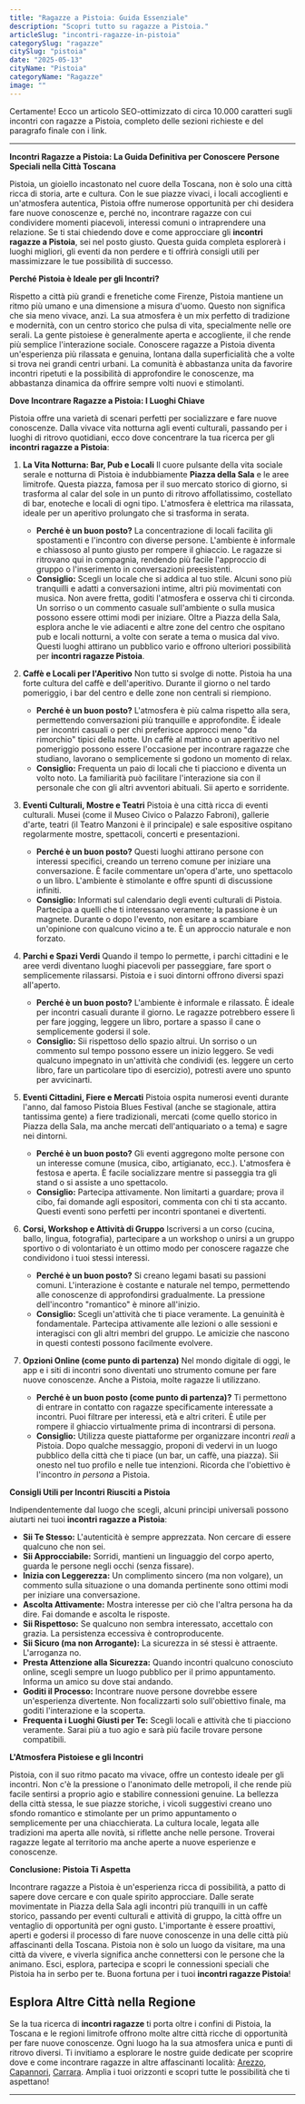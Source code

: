 ```yaml
---
title: "Ragazze a Pistoia: Guida Essenziale"
description: "Scopri tutto su ragazze a Pistoia."
articleSlug: "incontri-ragazze-in-pistoia" 
categorySlug: "ragazze"
citySlug: "pistoia"
date: "2025-05-13"
cityName: "Pistoia"
categoryName: "Ragazze"
image: ""
---
```


Certamente! Ecco un articolo SEO-ottimizzato di circa 10.000 caratteri sugli incontri con ragazze a Pistoia, completo delle sezioni richieste e del paragrafo finale con i link.

---

**Incontri Ragazze a Pistoia: La Guida Definitiva per Conoscere Persone Speciali nella Città Toscana**

Pistoia, un gioiello incastonato nel cuore della Toscana, non è solo una città ricca di storia, arte e cultura. Con le sue piazze vivaci, i locali accoglienti e un'atmosfera autentica, Pistoia offre numerose opportunità per chi desidera fare nuove conoscenze e, perché no, incontrare ragazze con cui condividere momenti piacevoli, interessi comuni o intraprendere una relazione. Se ti stai chiedendo dove e come approcciare gli **incontri ragazze a Pistoia**, sei nel posto giusto. Questa guida completa esplorerà i luoghi migliori, gli eventi da non perdere e ti offrirà consigli utili per massimizzare le tue possibilità di successo.

**Perché Pistoia è Ideale per gli Incontri?**

Rispetto a città più grandi e frenetiche come Firenze, Pistoia mantiene un ritmo più umano e una dimensione a misura d'uomo. Questo non significa che sia meno vivace, anzi. La sua atmosfera è un mix perfetto di tradizione e modernità, con un centro storico che pulsa di vita, specialmente nelle ore serali. La gente pistoiese è generalmente aperta e accogliente, il che rende più semplice l'interazione sociale. Conoscere ragazze a Pistoia diventa un'esperienza più rilassata e genuina, lontana dalla superficialità che a volte si trova nei grandi centri urbani. La comunità è abbastanza unita da favorire incontri ripetuti e la possibilità di approfondire le conoscenze, ma abbastanza dinamica da offrire sempre volti nuovi e stimolanti.

**Dove Incontrare Ragazze a Pistoia: I Luoghi Chiave**

Pistoia offre una varietà di scenari perfetti per socializzare e fare nuove conoscenze. Dalla vivace vita notturna agli eventi culturali, passando per i luoghi di ritrovo quotidiani, ecco dove concentrare la tua ricerca per gli **incontri ragazze a Pistoia**:

1.  **La Vita Notturna: Bar, Pub e Locali**
    Il cuore pulsante della vita sociale serale e notturna di Pistoia è indubbiamente **Piazza della Sala** e le aree limitrofe. Questa piazza, famosa per il suo mercato storico di giorno, si trasforma al calar del sole in un punto di ritrovo affollatissimo, costellato di bar, enoteche e locali di ogni tipo. L'atmosfera è elettrica ma rilassata, ideale per un aperitivo prolungato che si trasforma in serata.
    *   **Perché è un buon posto?** La concentrazione di locali facilita gli spostamenti e l'incontro con diverse persone. L'ambiente è informale e chiassoso al punto giusto per rompere il ghiaccio. Le ragazze si ritrovano qui in compagnia, rendendo più facile l'approccio di gruppo o l'inserimento in conversazioni preesistenti.
    *   **Consiglio:** Scegli un locale che si addica al tuo stile. Alcuni sono più tranquilli e adatti a conversazioni intime, altri più movimentati con musica. Non avere fretta, goditi l'atmosfera e osserva chi ti circonda. Un sorriso o un commento casuale sull'ambiente o sulla musica possono essere ottimi modi per iniziare.
    Oltre a Piazza della Sala, esplora anche le vie adiacenti e altre zone del centro che ospitano pub e locali notturni, a volte con serate a tema o musica dal vivo. Questi luoghi attirano un pubblico vario e offrono ulteriori possibilità per **incontri ragazze Pistoia**.

2.  **Caffè e Locali per l'Aperitivo**
    Non tutto si svolge di notte. Pistoia ha una forte cultura del caffè e dell'aperitivo. Durante il giorno o nel tardo pomeriggio, i bar del centro e delle zone non centrali si riempiono.
    *   **Perché è un buon posto?** L'atmosfera è più calma rispetto alla sera, permettendo conversazioni più tranquille e approfondite. È ideale per incontri casuali o per chi preferisce approcci meno "da rimorchio" tipici della notte. Un caffè al mattino o un aperitivo nel pomeriggio possono essere l'occasione per incontrare ragazze che studiano, lavorano o semplicemente si godono un momento di relax.
    *   **Consiglio:** Frequenta un paio di locali che ti piacciono e diventa un volto noto. La familiarità può facilitare l'interazione sia con il personale che con gli altri avventori abituali. Sii aperto e sorridente.

3.  **Eventi Culturali, Mostre e Teatri**
    Pistoia è una città ricca di eventi culturali. Musei (come il Museo Civico o Palazzo Fabroni), gallerie d'arte, teatri (il Teatro Manzoni è il principale) e sale espositive ospitano regolarmente mostre, spettacoli, concerti e presentazioni.
    *   **Perché è un buon posto?** Questi luoghi attirano persone con interessi specifici, creando un terreno comune per iniziare una conversazione. È facile commentare un'opera d'arte, uno spettacolo o un libro. L'ambiente è stimolante e offre spunti di discussione infiniti.
    *   **Consiglio:** Informati sul calendario degli eventi culturali di Pistoia. Partecipa a quelli che ti interessano veramente; la passione è un magnete. Durante o dopo l'evento, non esitare a scambiare un'opinione con qualcuno vicino a te. È un approccio naturale e non forzato.

4.  **Parchi e Spazi Verdi**
    Quando il tempo lo permette, i parchi cittadini e le aree verdi diventano luoghi piacevoli per passeggiare, fare sport o semplicemente rilassarsi. Pistoia e i suoi dintorni offrono diversi spazi all'aperto.
    *   **Perché è un buon posto?** L'ambiente è informale e rilassato. È ideale per incontri casuali durante il giorno. Le ragazze potrebbero essere lì per fare jogging, leggere un libro, portare a spasso il cane o semplicemente godersi il sole.
    *   **Consiglio:** Sii rispettoso dello spazio altrui. Un sorriso o un commento sul tempo possono essere un inizio leggero. Se vedi qualcuno impegnato in un'attività che condividi (es. leggere un certo libro, fare un particolare tipo di esercizio), potresti avere uno spunto per avvicinarti.

5.  **Eventi Cittadini, Fiere e Mercati**
    Pistoia ospita numerosi eventi durante l'anno, dal famoso Pistoia Blues Festival (anche se stagionale, attira tantissima gente) a fiere tradizionali, mercati (come quello storico in Piazza della Sala, ma anche mercati dell'antiquariato o a tema) e sagre nei dintorni.
    *   **Perché è un buon posto?** Gli eventi aggregono molte persone con un interesse comune (musica, cibo, artigianato, ecc.). L'atmosfera è festosa e aperta. È facile socializzare mentre si passeggia tra gli stand o si assiste a uno spettacolo.
    *   **Consiglio:** Partecipa attivamente. Non limitarti a guardare; prova il cibo, fai domande agli espositori, commenta con chi ti sta accanto. Questi eventi sono perfetti per incontri spontanei e divertenti.

6.  **Corsi, Workshop e Attività di Gruppo**
    Iscriversi a un corso (cucina, ballo, lingua, fotografia), partecipare a un workshop o unirsi a un gruppo sportivo o di volontariato è un ottimo modo per conoscere ragazze che condividono i tuoi stessi interessi.
    *   **Perché è un buon posto?** Si creano legami basati su passioni comuni. L'interazione è costante e naturale nel tempo, permettendo alle conoscenze di approfondirsi gradualmente. La pressione dell'incontro "romantico" è minore all'inizio.
    *   **Consiglio:** Scegli un'attività che ti piace veramente. La genuinità è fondamentale. Partecipa attivamente alle lezioni o alle sessioni e interagisci con gli altri membri del gruppo. Le amicizie che nascono in questi contesti possono facilmente evolvere.

7.  **Opzioni Online (come punto di partenza)**
    Nel mondo digitale di oggi, le app e i siti di incontri sono diventati uno strumento comune per fare nuove conoscenze. Anche a Pistoia, molte ragazze li utilizzano.
    *   **Perché è un buon posto (come punto di partenza)?** Ti permettono di entrare in contatto con ragazze specificamente interessate a incontri. Puoi filtrare per interessi, età e altri criteri. È utile per rompere il ghiaccio virtualmente prima di incontrarsi di persona.
    *   **Consiglio:** Utilizza queste piattaforme per organizzare incontri *reali* a Pistoia. Dopo qualche messaggio, proponi di vedervi in un luogo pubblico della città che ti piace (un bar, un caffè, una piazza). Sii onesto nel tuo profilo e nelle tue intenzioni. Ricorda che l'obiettivo è l'incontro *in persona* a Pistoia.

**Consigli Utili per Incontri Riusciti a Pistoia**

Indipendentemente dal luogo che scegli, alcuni principi universali possono aiutarti nei tuoi **incontri ragazze a Pistoia**:

*   **Sii Te Stesso:** L'autenticità è sempre apprezzata. Non cercare di essere qualcuno che non sei.
*   **Sii Approcciabile:** Sorridi, mantieni un linguaggio del corpo aperto, guarda le persone negli occhi (senza fissare).
*   **Inizia con Leggerezza:** Un complimento sincero (ma non volgare), un commento sulla situazione o una domanda pertinente sono ottimi modi per iniziare una conversazione.
*   **Ascolta Attivamente:** Mostra interesse per ciò che l'altra persona ha da dire. Fai domande e ascolta le risposte.
*   **Sii Rispettoso:** Se qualcuno non sembra interessato, accettalo con grazia. La persistenza eccessiva è controproducente.
*   **Sii Sicuro (ma non Arrogante):** La sicurezza in sé stessi è attraente. L'arroganza no.
*   **Presta Attenzione alla Sicurezza:** Quando incontri qualcuno conosciuto online, scegli sempre un luogo pubblico per il primo appuntamento. Informa un amico su dove stai andando.
*   **Goditi il Processo:** Incontrare nuove persone dovrebbe essere un'esperienza divertente. Non focalizzarti solo sull'obiettivo finale, ma goditi l'interazione e la scoperta.
*   **Frequenta i Luoghi Giusti per Te:** Scegli locali e attività che ti piacciono veramente. Sarai più a tuo agio e sarà più facile trovare persone compatibili.

**L'Atmosfera Pistoiese e gli Incontri**

Pistoia, con il suo ritmo pacato ma vivace, offre un contesto ideale per gli incontri. Non c'è la pressione o l'anonimato delle metropoli, il che rende più facile sentirsi a proprio agio e stabilire connessioni genuine. La bellezza della città stessa, le sue piazze storiche, i vicoli suggestivi creano uno sfondo romantico e stimolante per un primo appuntamento o semplicemente per una chiacchierata. La cultura locale, legata alle tradizioni ma aperta alle novità, si riflette anche nelle persone. Troverai ragazze legate al territorio ma anche aperte a nuove esperienze e conoscenze.

**Conclusione: Pistoia Ti Aspetta**

Incontrare ragazze a Pistoia è un'esperienza ricca di possibilità, a patto di sapere dove cercare e con quale spirito approcciare. Dalle serate movimentate in Piazza della Sala agli incontri più tranquilli in un caffè storico, passando per eventi culturali e attività di gruppo, la città offre un ventaglio di opportunità per ogni gusto. L'importante è essere proattivi, aperti e godersi il processo di fare nuove conoscenze in una delle città più affascinanti della Toscana. Pistoia non è solo un luogo da visitare, ma una città da vivere, e viverla significa anche connettersi con le persone che la animano. Esci, esplora, partecipa e scopri le connessioni speciali che Pistoia ha in serbo per te. Buona fortuna per i tuoi **incontri ragazze Pistoia**!

## Esplora Altre Città nella Regione
Se la tua ricerca di **incontri ragazze** ti porta oltre i confini di Pistoia, la Toscana e le regioni limitrofe offrono molte altre città ricche di opportunità per fare nuove conoscenze. Ogni luogo ha la sua atmosfera unica e punti di ritrovo diversi. Ti invitiamo a esplorare le nostre guide dedicate per scoprire dove e come incontrare ragazze in altre affascinanti località: [Arezzo](/arezzo/ragazze/incontri-ragazze-in-arezzo), [Capannori](/capannori/ragazze/incontri-ragazze-in-capannori), [Carrara](/carrara/ragazze/incontri-ragazze-in-carrara). Amplia i tuoi orizzonti e scopri tutte le possibilità che ti aspettano!

---
